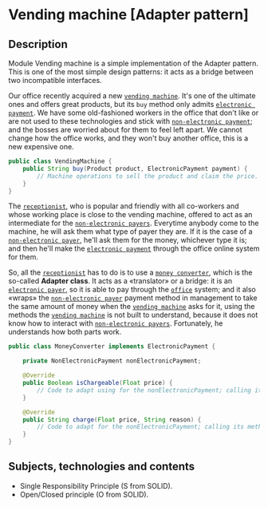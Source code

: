 # Vending machine \[Adapter pattern]

## Description

Module Vending machine is a simple implementation of the Adapter pattern. This is one of the most simple
design patterns: it acts as a bridge between two incompatible interfaces.

Our office recently acquired a new [`vending machine`](src/main/java/office/VendingMachine.java). It's
one of the ultimate ones and offers great products, but its `buy` method only
admits [`electronic payment`](src/main/java/payment/ElectronicPayment.java).
We have some old-fashioned workers in the office that don't like or are not used to these technologies and stick with
[`non-electronic payment`](src/main/java/payment/NonElectronicPayment.java); and the
bosses are worried about for them to feel left apart. We cannot change how the office works, and they won't
buy another office, this is a new expensive one.

````java
public class VendingMachine {
    public String buy(Product product, ElectronicPayment payment) {
        // Machine operations to sell the product and claim the price.
    }
}
````

The [`receptionist`](src/main/java/office/Receptionist.java), who is popular and friendly with all co-workers
and whose working place is close to the vending machine,
offered to act as an intermediate for
the [`non-electronic payers`](src/main/java/payment/NonElectronicPayment.java).
Everytime anybody come to the machine, he will ask them what type of payer they are. If it is the case of a
[`non-electronic payer`](src/main/java/payment/NonElectronicPayment.java),
he'll ask them for the money, whichever type it is; and then he'll make
the [`electronic payment`](src/main/java/payment/ElectronicPayment.java)
through the office online system for them.

So, all the [`receptionist`](src/main/java/office/Receptionist.java) has to do is to use
a [`money converter`](src/main/java/adapter/MoneyConverter.java),
which is the so-called **Adapter class**. It acts as a «translator»
or a bridge: it is an [`electronic payer`](src/main/java/payment/ElectronicPayment.java), so it is able to pay through
the [`office`](src/main/java/office/VendingMachine.java) system;
and it also «wraps» the [`non-electronic payer`](src/main/java/payment/NonElectronicPayment.java) payment method
in management to take the same amount of money when the [`vending machine`](src/main/java/office/VendingMachine.java) asks for it,
using the methods the [`vending machine`](src/main/java/office/VendingMachine.java) is not
built to understand, because it does not know how to interact
with [`non-electronic payers`](src/main/java/payment/NonElectronicPayment.java). Fortunately, he understands how
both parts work.

````java
public class MoneyConverter implements ElectronicPayment {

    private NonElectronicPayment nonElectronicPayment;

    @Override
    public Boolean isChargeable(Float price) {
        // Code to adapt using for the nonElectronicPayment; calling itsmethods, if it's necessary.
    }

    @Override
    public String charge(Float price, String reason) {
        // Code to adapt for the nonElectronicPayment; calling its methods, if it's necessary.
    }
}
````

## Subjects, technologies and contents

- Single Responsibility Principle (S from SOLID).
- Open/Closed principle (O from SOLID).
